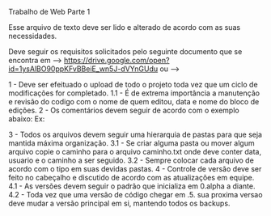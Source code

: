Trabalho de Web Parte 1

Esse arquivo de texto deve ser lido e alterado de acordo com as suas necessidades.

Deve seguir os requisitos solicitados pelo seguinte documento que se encontra em
--> https://drive.google.com/open?id=1ysAlBO90ppKFvBBeiE_wn5J-dVYnGUdu
ou 
-->

1 - Deve ser efeituado o upload de todo o projeto toda vez que um ciclo de modificações for completado. 
  1.1 - É de extrema importância a manutenção e revisão do codigo com o nome de quem editou, data e nome do bloco de edições.
2 - Os comentários devem seguir de acordo com o exemplo abaixo:
Ex:
  <!-- Nome do Bloco - Data - Usuario -->
  <!-- /Fecha nome do bloco - Data - Usuario -->
  
3 - Todos os arquivos devem seguir uma hierarquia de pastas para que seja mantida máxima organização.
  3.1 - Se criar alguma pasta ou mover algum arquivo copie o caminho para o arquivo caminho.txt onde deve conter data, usuario  e o caminho a ser seguido.
  3.2 - Sempre colocar cada arquivo de acordo com o tipo em suas devidas pastas.
4 - Controle de versão deve ser feito no cabeçalho e discutido de acordo com as atualizações em equipe.
  4.1 - As versões devem seguir o padrão que inicializa em 0.alpha a diante. 
  4.2 - Toda vez que uma versão de código chegar em .5. sua proxima versao deve mudar a versão principal em si, mantendo todos os backups.
